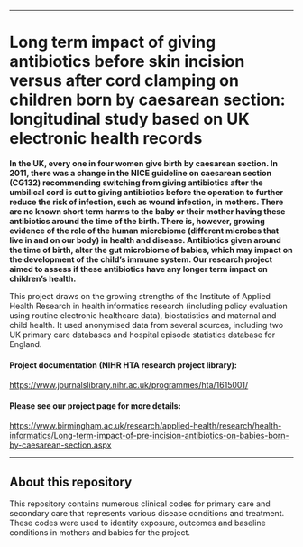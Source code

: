
___
# Long term impact of giving antibiotics before skin incision versus after cord clamping on children born by caesarean section: longitudinal study based on UK electronic health records 

**In the UK, every one in four women give birth by caesarean section. In 2011, there was a change in the NICE guideline on caesarean section (CG132) recommending switching from giving antibiotics after the umbilical cord is cut to giving antibiotics before the operation to further reduce the risk of infection, such as wound infection, in mothers. 
There are no known short term harms to the baby or their mother having these antibiotics around the time of the birth.
There is, however, growing evidence of the role of the human microbiome (different microbes that live in and on our body) in health and disease. Antibiotics given around the time of birth, alter the gut microbiome of babies, which may impact on the development of the child’s immune system. Our research project aimed to assess if these antibiotics have any longer term impact on children’s health.**


This project draws on the growing strengths of the Institute of Applied Health Research in health informatics research (including policy evaluation using routine electronic healthcare data), biostatistics and maternal and child health. It used anonymised data from several sources, including two UK primary care databases and hospital episode statistics database for England.


#### Project documentation (NIHR HTA research project library):
 https://www.journalslibrary.nihr.ac.uk/programmes/hta/1615001/ 



#### Please see our project page for more details:

https://www.birmingham.ac.uk/research/applied-health/research/health-informatics/Long-term-impact-of-pre-incision-antibiotics-on-babies-born-by-caesarean-section.aspx 

___
## About this repository

This repository contains numerous clinical codes for primary care and secondary care that represents various disease conditions and treatment. These codes were used to identity exposure, outcomes and baseline conditions in mothers and babies for the project.
